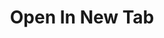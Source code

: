 ---
  id: "31579"
  fieldLayoutId: "89"
  uid: "1732d0af-5bec-4989-b56f-5c12b5fa3e74"
  enabled: "1"
  archived: "0"
  dateCreated: "2018-12-11 06:42:49"
  dateUpdated: "2019-01-28 02:47:30"
  siteSettingsId: "31579"
  slug: "open-in-new-tab"
  siteId: "1"
  uri: "patterns/web/entry/open-in-new-tab"
  enabledForSite: "1"
  sectionId: "2"
  typeId: "2"
  authorId: "1"
  postdateCreated: "2018-12-11 06:42:00"
  expirydateCreated: null
  contentId: "31573"
  title: "Open In New Tab"
  field_allColorsComputed: null
  field_allColorsComputedIllustration: null
  field_allColorsComputedThumbnail: null
  field_appDescription: null
  field_appDescriptionSentiment: null
  field_audio: "0"
  field_authorFaq: null
  field_bgThumbPosition: "right center"
  field_body: null
  field_captureSize: null
  field_categoriesRaw: "learnability,\nnavigability"
  field_categoryInPlainText: null
  field_coldThumbTransform: null
  field_colorPalette: null
  field_contributorName: null
  field_contributorUrl: null
  field_coverColor: null
  field_dominantColor: null
  field_externalContributor: "0"
  field_fetchWebsiteData: null
  field_fullName: null
  field_gfycatSource: null
  field_gif: "0"
  field_gumletUrl: null
  field_gumletUrlNoPreParse: null
  field_howHelps: "<p><strong>Navigability and Learnability</strong></p>\n<p>In this example, we see two solutions that improve the experience of the passenger visiting this website.</p>\n<p>On the one hand, we have a classic coach-mark that teaches the user about functionality that is not evident in the first layer of interaction.</p>\n<p>On the other hand, the functionality that the coach-mark is teaching (a dedicated button to open the map in a new tab), is by itself a great solution that improves the navigability of the website and allows users to quickly trigger an expected interaction for a page of this nature (launching in a new tab to keep at hand).</p>"
  field_howWorks: "<p>Alaska Airlines as many other airlines in North America provides in-flight WiFi for the passenger. The WiFi is generally a paid service that requires a payment to enable free browsing. However, many airlines like Alaska provide extra functionality through their WiFi at no cost.</p>\n<p>These functionalities include In-Flight entertainment, airline information, gateway information, and flight tracker.</p>\n<p>When passengers connect to Alaska Airlines' in-flight WiFi and navigate to the flight tracker, they are greeted by a small coach-mark that teaches them about a dedicated button to launch the map in a new tab. Doing the latter, allows the passengers to keep navigating the in-flight website while having a single tab for their flight information.</p>"
  field_iconColors: null
  field_iconComputedColors: null
  field_illustrationSource: null
  field_imagePathRaw: "https://s3-us-west-2.amazonaws.com/waveguideio/captures/waves/alaskair.png"
  field_imageTextOcr: null
  field_depthArticleBody: null
  field_lpSentimentScore: null
  field_lpUrl: null
  field_mediaEmbed: "<figure><img src=\"{asset:31578:url||https://s3-us-west-2.amazonaws.com/waveguideio/captures/waves/alaskair.png}\" alt=\"\" /></figure>"
  field_mobileId: null
  field_mobileShotSrc: null
  field_newsObject: null
  field_pageFetchJsonString: null
  field_patternSrc: "Alaska Airlines"
  field_platformRaw: "Web"
  field_qualityDescription: null
  field_rawResponse: null
  field_readingDuration: null
  field_readingDurationSeconds: null
  field_readingEaseLevel: null
  field_readingEaseScore: null
  field_references: null
  field_screenshotColors: null
  field_screenshotComputedColors: null
  field_sourceFromArchive: null
  field_strategyDescription: null
  field_thumbColors: null
  field_thumbVideoUrl: null
  field_webDescription: null
  field_webTitle: null
  field_what: "<p>This is a solution found in the Alaska Airlines in-flight website. When you open the flight tracker map, the website teaches you with a coach-mark that the arrow button on the top right corner launches the tracker in a new tab of the browser.</p>"
  root: null
  lft: null
  rgt: null
  level: null
  structureId: null
  layout: layouts/post.njk
---